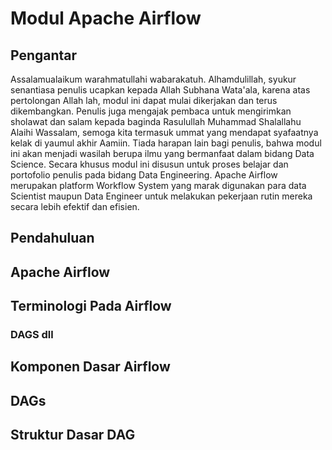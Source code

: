 # Modul Apache Airflow

## Pengantar
Assalamualaikum warahmatullahi wabarakatuh.
Alhamdulillah, syukur senantiasa penulis ucapkan kepada Allah Subhana Wata'ala, karena atas pertolongan Allah lah, modul ini dapat mulai dikerjakan dan terus dikembangkan. Penulis juga mengajak pembaca untuk mengirimkan sholawat dan salam kepada baginda Rasulullah Muhammad Shalallahu Alaihi Wassalam, semoga kita termasuk ummat yang mendapat syafaatnya kelak di yaumul akhir Aamiin. Tiada harapan lain bagi penulis, bahwa modul ini akan menjadi wasilah berupa ilmu yang bermanfaat dalam bidang Data Science. Secara khusus modul ini disusun untuk proses belajar dan portofolio penulis pada bidang Data Engineering. Apache Airflow merupakan platform Workflow System yang marak digunakan para data Scientist maupun Data Engineer untuk melakukan pekerjaan rutin mereka secara lebih efektif dan efisien.

## Pendahuluan



## Apache Airflow



## Terminologi Pada Airflow
### DAGS dll

## Komponen Dasar Airflow


## DAGs



## Struktur Dasar DAG



##
